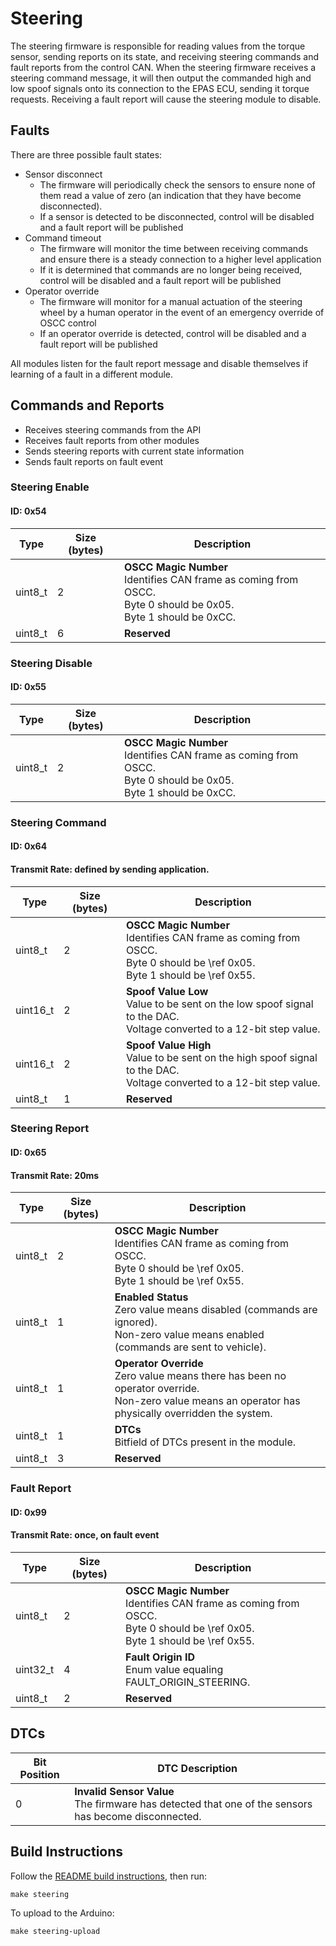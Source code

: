 # Steering

The steering firmware is responsible for reading values from the torque sensor, sending reports on its state, and receiving steering commands and fault reports from the control CAN. When the steering firmware receives a steering command message, it will then output the commanded high and low spoof signals onto its connection to the EPAS ECU, sending it torque requests. Receiving a fault report will cause the steering module to disable.

## Faults

There are three possible fault states:

* Sensor disconnect
    * The firmware will periodically check the sensors to ensure none of them read a value of zero (an indication that they have become disconnected).
    * If a sensor is detected to be disconnected, control will be disabled and a fault report will be published
* Command timeout
    * The firmware will monitor the time between receiving commands and ensure there is a steady connection to a higher level application
    * If it is determined that commands are no longer being received, control will be disabled and a fault report will be published
* Operator override
    * The firmware will monitor for a manual actuation of the steering wheel by a human operator in the event of an emergency override of OSCC control
    * If an operator override is detected, control will be disabled and a fault report will be published

All modules listen for the fault report message and disable themselves if learning of a fault in a different module.

## Commands and Reports

* Receives steering commands from the API
* Receives fault reports from other modules
* Sends steering reports with current state information
* Sends fault reports on fault event


### Steering Enable

#### ID: 0x54

| Type     | Size (bytes) | Description |
| -------- | ------------ | ----------- |
| uint8_t  | 2            | **OSCC Magic Number** <br> Identifies CAN frame as coming from OSCC. <br> Byte 0 should be 0x05. <br> Byte 1 should be 0xCC. |
| uint8_t  | 6            | **Reserved** |

### Steering Disable

#### ID: 0x55

| Type     | Size (bytes) | Description |
| -------- | ------------ | ----------- |
| uint8_t  | 2            | **OSCC Magic Number** <br> Identifies CAN frame as coming from OSCC. <br> Byte 0 should be 0x05. <br> Byte 1 should be 0xCC. |

### Steering Command

#### ID: 0x64

#### Transmit Rate: defined by sending application.

| Type     | Size (bytes) | Description |
| -------- | ------------ | ----------- |
| uint8_t  | 2            | **OSCC Magic Number** <br> Identifies CAN frame as coming from OSCC. <br> Byte 0 should be \ref 0x05. <br> Byte 1 should be \ref 0x55. |
| uint16_t | 2            | **Spoof Value Low** <br> Value to be sent on the low spoof signal to the DAC. <br> Voltage converted to a 12-bit step value. |
| uint16_t | 2            | **Spoof Value High** <br> Value to be sent on the high spoof signal to the DAC. <br> Voltage converted to a 12-bit step value. |
| uint8_t  | 1            | **Reserved** |

### Steering Report

#### ID: 0x65

#### Transmit Rate: 20ms

| Type     | Size (bytes) | Description |
| -----    | ----         | ----- |
| uint8_t  | 2            | **OSCC Magic Number** <br> Identifies CAN frame as coming from OSCC. <br> Byte 0 should be \ref 0x05. <br> Byte 1 should be \ref 0x55. |
| uint8_t  | 1            | **Enabled Status** <br> Zero value means disabled (commands are ignored). <br> Non-zero value means enabled (commands are sent to vehicle). |
| uint8_t  | 1            | **Operator Override** <br> Zero value means there has been no operator override. <br> Non-zero value means an operator has physically overridden the system. |
| uint8_t  | 1            | **DTCs** <br> Bitfield of DTCs present in the module. |
| uint8_t  | 3            | **Reserved** |

### Fault Report

#### ID: 0x99

#### Transmit Rate: once, on fault event

| Type     | Size (bytes) | Description |
| -------- | ------------ | ----------- |
| uint8_t  | 2            | **OSCC Magic Number** <br> Identifies CAN frame as coming from OSCC. <br> Byte 0 should be \ref 0x05. <br> Byte 1 should be \ref 0x55. |
| uint32_t | 4            | **Fault Origin ID** <br> Enum value equaling FAULT_ORIGIN_STEERING. |
| uint8_t  | 2            | **Reserved**

## DTCs

| Bit Position | DTC Description |
| ------------ | --------------- |
| 0            | **Invalid Sensor Value** <br> The firmware has detected that one of the sensors has become disconnected. |

## Build Instructions

Follow the [README build instructions](https://github.com/PolySync/oscc/tree/devel#building-the-firmware), then run:

```
make steering
```

To upload to the Arduino:

```
make steering-upload
```
